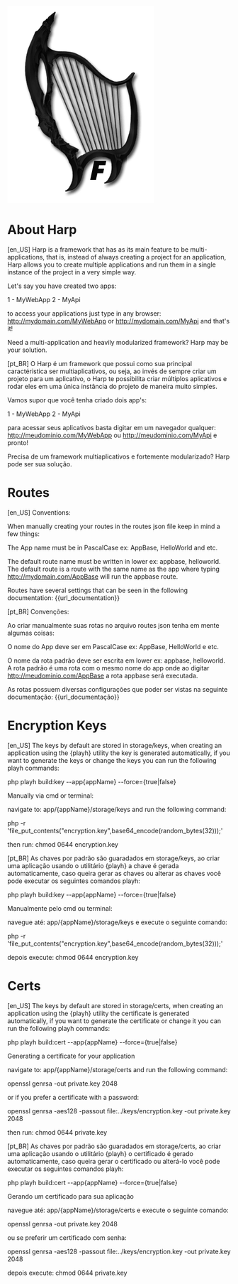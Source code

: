 ![Alt text](harp.png?raw=true "Harp Framework")
# About Harp
[en_US]
Harp is a framework that has as its main feature to be multi-applications, that is, instead of always creating a project for an application, Harp allows you to create multiple applications and run them in a single instance of the project in a very simple way.

Let's say you have created two apps:

1 - MyWebApp
2 - MyApi

to access your applications just type in any browser: http://mydomain.com/MyWebApp or http://mydomain.com/MyApi and that's it!

Need a multi-application and heavily modularized framework? Harp may be your solution.

[pt_BR]
O Harp é um framework que possui como sua principal caractéristica ser multiaplicativos, ou seja, ao  invés de sempre criar um projeto para um aplicativo, o Harp te possibilita criar múltiplos aplicativos e rodar eles  em uma única instância do projeto de maneira muito simples.

Vamos supor que você tenha criado dois app's:

1 - MyWebApp
2 - MyApi

para acessar seus aplicativos basta digitar em um navegador qualquer: http://meudominio.com/MyWebApp ou http://meudominio.com/MyApi e pronto!

Precisa de um framework multiaplicativos e fortemente modularizado? Harp pode ser sua solução.

# Routes

[en_US]
Conventions:

When manually creating your routes in the routes json file keep in mind a few things:

The App name must be in PascalCase ex: AppBase, HelloWorld and etc.

The default route name must be written in lower ex: appbase, helloworld. The default route is a route with the same name as the app where typing http://mydomain.com/AppBase will run the appbase route.

Routes have several settings that can be seen in the following documentation: {{url_documentation}}

[pt_BR]
Convenções:

Ao criar manualmente suas rotas no arquivo routes json tenha em mente algumas coisas:

O nome do App deve ser em PascalCase ex: AppBase, HelloWorld e etc.

O nome da rota padrão deve ser escrita em lower ex: appbase, helloworld. A rota padrão é uma rota com o mesmo nome do app onde ao digitar http://meudominio.com/AppBase a rota appbase será executada.

As rotas possuem diversas configurações que poder ser vistas na seguinte documentação: {{url_documentação}}

# Encryption Keys

[en_US]
The keys by default are stored in storage/keys, when creating an application using the {playh} utility the key is generated automatically, if you want to generate the keys or change the keys you can run the following playh commands:

php playh build:key --app{appName} --force={true|false}

Manually via cmd or terminal:

navigate to: app/{appName}/storage/keys and run the following command:

php -r 'file_put_contents("encryption.key",base64_encode(random_bytes(32)));'

then run: chmod 0644 encryption.key

[pt_BR]
As chaves por padrão são guaradados em storage/keys, ao criar uma aplicação usando o utilitário {playh} a chave é gerada automaticamente, caso queira gerar as chaves ou alterar as chaves você pode executar os seguintes comandos playh:

php playh build:key --app{appName} --force={true|false}

Manualmente pelo cmd ou terminal:

navegue até: app/{appName}/storage/keys e execute o seguinte comando:

php -r 'file_put_contents("encryption.key",base64_encode(random_bytes(32)));'

depois execute: chmod 0644 encryption.key

# Certs

[en_US]
The keys by default are stored in storage/certs, when creating an application using the {playh} utility the certificate is generated automatically, if you want to generate the certificate or change it you can run the following playh commands:

php playh build:cert --app{appName} --force={true|false}

Generating a certificate for your application

navigate to: app/{appName}/storage/certs and run the following command:

openssl genrsa -out private.key 2048

or if you prefer a certificate with a password:

openssl genrsa -aes128 -passout file:../keys/encryption.key -out private.key 2048

then run: chmod 0644 private.key

[pt_BR]
As chaves por padrão são guaradados em storage/certs, ao criar uma aplicação usando o utilitário {playh} o certificado é gerado automaticamente, caso queira gerar o certificado ou alterá-lo você pode executar os seguintes comandos playh:

php playh build:cert --app{appName} --force={true|false}

Gerando um certificado para sua aplicação

navegue até: app/{appName}/storage/certs e execute o seguinte comando:

openssl genrsa -out private.key 2048

ou se preferir um certificado com senha:

openssl genrsa -aes128 -passout file:../keys/encryption.key -out private.key 2048

depois execute: chmod 0644 private.key


